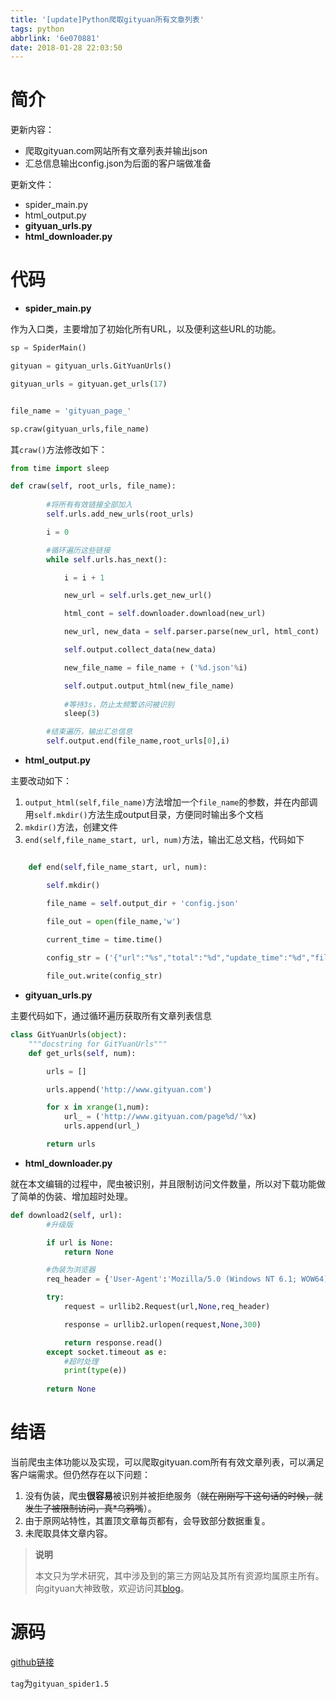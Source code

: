 ```yaml
---
title: '[update]Python爬取gityuan所有文章列表'
tags: python
abbrlink: '6e070881'
date: 2018-01-28 22:03:50
---
```


# 简介

更新内容：

* 爬取gityuan.com网站所有文章列表并输出json
* 汇总信息输出config.json为后面的客户端做准备

更新文件：

* spider_main.py
* html_output.py
* **gityuan_urls.py**
* **html_downloader.py**

# 代码

* **spider_main.py**

作为入口类，主要增加了初始化所有URL，以及便利这些URL的功能。

```python
sp = SpiderMain()

gityuan = gityuan_urls.GitYuanUrls()

gityuan_urls = gityuan.get_urls(17)


file_name = 'gityuan_page_'

sp.craw(gityuan_urls,file_name)
```

其`craw()`方法修改如下：

```python
from time import sleep

def craw(self, root_urls, file_name):
        
        #将所有有效链接全部加入
        self.urls.add_new_urls(root_urls)

        i = 0

        #循环遍历这些链接
        while self.urls.has_next():

            i = i + 1

            new_url = self.urls.get_new_url()

            html_cont = self.downloader.download(new_url)

            new_url, new_data = self.parser.parse(new_url, html_cont)

            self.output.collect_data(new_data)

            new_file_name = file_name + ('%d.json'%i)

            self.output.output_html(new_file_name)
            
            #等待3s，防止太频繁访问被识别
            sleep(3)

        #结束遍历，输出汇总信息
        self.output.end(file_name,root_urls[0],i)
```

* **html_output.py**

主要改动如下：

1. `output_html(self,file_name)`方法增加一个`file_name`的参数，并在内部调用`self.mkdir()`方法生成output目录，方便同时输出多个文档
2. `mkdir()`方法，创建文件
3. `end(self,file_name_start, url, num)`方法，输出汇总文档，代码如下

```python

    def end(self,file_name_start, url, num):

        self.mkdir()

        file_name = self.output_dir + 'config.json'

        file_out = open(file_name,'w')
        
        current_time = time.time()

        config_str = ('{"url":"%s","total":"%d","update_time":"%d","file_name":"%s"}' % (url,num,current_time,file_name_start))

        file_out.write(config_str)
```

* **gityuan_urls.py**

主要代码如下，通过循环遍历获取所有文章列表信息

```python
class GitYuanUrls(object):
	"""docstring for GitYuanUrls"""
	def get_urls(self, num):

		urls = []

		urls.append('http://www.gityuan.com')

		for x in xrange(1,num):
			url_ = ('http://www.gityuan.com/page%d/'%x)
			urls.append(url_)

		return urls
```

* **html_downloader.py**

就在本文编辑的过程中，爬虫被识别，并且限制访问文件数量，所以对下载功能做了简单的伪装、增加超时处理。

```python
def download2(self, url):
        #升级版

        if url is None:
            return None

        #伪装为浏览器
        req_header = {'User-Agent':'Mozilla/5.0 (Windows NT 6.1; WOW64) AppleWebKit/537.36 (KHTML, like Gecko) Chrome/49.0.2623.87 Safari/537.36'}

        try:
            request = urllib2.Request(url,None,req_header)

            response = urllib2.urlopen(request,None,300)

            return response.read()
        except socket.timeout as e:
            #超时处理
            print(type(e))
        
        return None

```



# 结语

当前爬虫主体功能以及实现，可以爬取gityuan.com所有有效文章列表，可以满足客户端需求。但仍然存在以下问题：

1. 没有伪装，爬虫**很容易**被识别并被拒绝服务（~~就在刚刚写下这句话的时候，就发生了被限制访问，真*乌鸦嘴~~）。
2. 由于原网站特性，其置顶文章每页都有，会导致部分数据重复。
3. 未爬取具体文章内容。



> **说明**
>
> 本文只为学术研究，其中涉及到的第三方网站及其所有资源均属原主所有。向gityuan大神致敬，欢迎访问其[blog](http://gityuan.com/)。



# 源码

[github链接](https://github.com/jixiaoyong/AndroidNote/tree/master/code/2018-1-26/gityuan_spider)

`tag`为`gityuan_spider1.5`